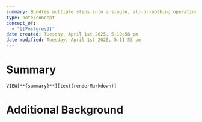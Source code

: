 ```yaml
---
summary: Bundles multiple steps into a single, all-or-nothing operation. The intermediate states between the steps aren't visible to other concurrent transactions. Several separate updates are involved to accomplish one interaction. <br><br>Set up in PostgreSQL with the `BEGIN` and `COMMIT` commands.
type: note/concept
concept_of:
  - "[[Postgres]]"
date created: Tuesday, April 1st 2025, 5:10:58 pm
date modified: Tuesday, April 1st 2025, 5:11:53 pm
---
```

# Summary
`VIEW[**{summary}**][text(renderMarkdown)]`

# Additional Background
